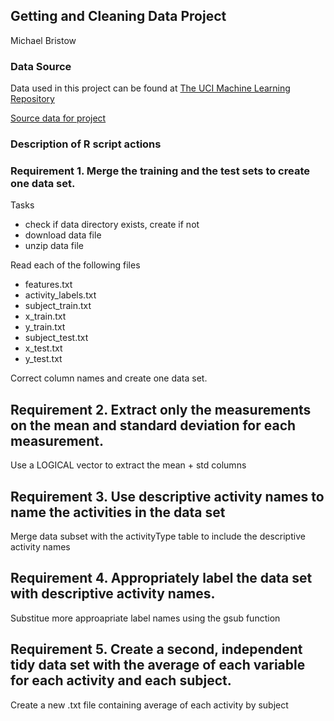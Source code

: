 ## Getting and Cleaning Data Project

Michael Bristow

### Data Source
Data used in this project can be found at [The UCI Machine Learning Repository](http://archive.ics.uci.edu/ml/datasets/Human+Activity+Recognition+Using+Smartphones)

[Source data for project](https://d396qusza40orc.cloudfront.net/getdata%2Fprojectfiles%2FUCI%20HAR%20Dataset.zip)


### Description of R script actions

### Requirement 1. Merge the training and the test sets to create one data set.
Tasks
- check if data directory exists, create if not
- download data file
- unzip data file

Read each of the following files
- features.txt
- activity_labels.txt
- subject_train.txt
- x_train.txt
- y_train.txt
- subject_test.txt
- x_test.txt
- y_test.txt

Correct column names and create one data set.

## Requirement 2. Extract only the measurements on the mean and standard deviation for each measurement. 
Use a LOGICAL vector to extract the mean + std columns

## Requirement 3. Use descriptive activity names to name the activities in the data set
Merge data subset with the activityType table to include the descriptive activity names

## Requirement 4. Appropriately label the data set with descriptive activity names.
Substitue more approapriate label names using the gsub function

## Requirement 5. Create a second, independent tidy data set with the average of each variable for each activity and each subject. 
Create a new .txt file containing average of each activity by subject
